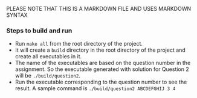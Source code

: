 PLEASE NOTE THAT THIS IS A MARKDOWN FILE AND USES MARKDOWN SYNTAX

### Steps to build and run
- Run `make all` from the root directory of the project.
- It will create a `build` directory in the root directory of the project and create all executables in it.
- The name of the executables are based on the question number in the assignment. So the executable generated with solution for Question 2 will be `./build/question2`.
- Run the executable corresponding to the question number to see the result. A sample command is `./build/question2 ABCDEFGHIJ 3 4`